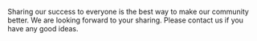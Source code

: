 Sharing our success to everyone is the best way to make our community better. We are looking forward to your sharing. Please contact us if you have any good ideas.